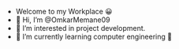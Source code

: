 - Welcome to my Workplace 😀
- 👋 Hi, I’m @OmkarMemane09
- 👀 I’m interested in project development.
- 🌱 I’m currently learning computer engineering
 💫

<!---
OmkarMemane09/OmkarMemane09 is a ✨ special ✨ repository because its `README.md` (this file) appears on your GitHub profile.
You can click the Preview link to take a look at your changes.
--->

